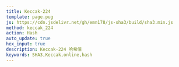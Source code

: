 ```yaml
---
title: Keccak-224
template: page.pug
js: https://cdn.jsdelivr.net/gh/emn178/js-sha3/build/sha3.min.js
method: keccak_224
action: Hash
auto_update: true
hex_input: true
description: Keccak-224 哈希值
keywords: SHA3,Keccak,online,hash
---
```

